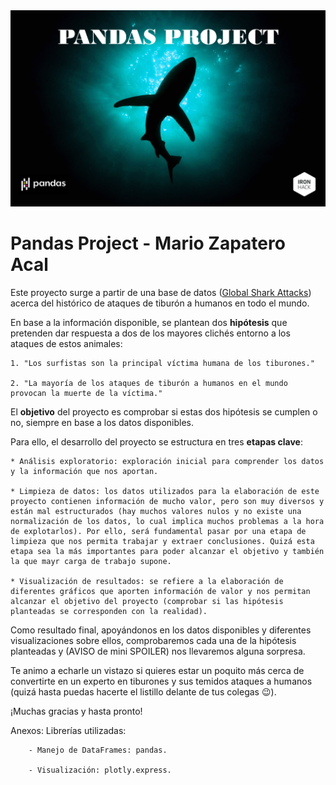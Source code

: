 <img src= "images/Portada_Pandas_Project.png">


# Pandas Project - Mario Zapatero Acal

Este proyecto surge a partir de una base de datos ([Global Shark Attacks](https://www.kaggle.com/teajay/global-shark-attacks)) acerca del histórico de ataques de tiburón a humanos en todo el mundo.

En base a la información disponible, se plantean dos **hipótesis** que pretenden dar respuesta a dos de los mayores clichés entorno a los ataques de estos animales:

    1. "Los surfistas son la principal víctima humana de los tiburones."
    
    2. "La mayoría de los ataques de tiburón a humanos en el mundo provocan la muerte de la víctima."
    
El **objetivo** del proyecto es comprobar si estas dos hipótesis se cumplen o no, siempre en base a los datos disponibles.

Para ello, el desarrollo del proyecto se estructura en tres **etapas clave**:

    * Análisis exploratorio: exploración inicial para comprender los datos y la información que nos aportan.
    
    * Limpieza de datos: los datos utilizados para la elaboración de este proyecto contienen información de mucho valor, pero son muy diversos y están mal estructurados (hay muchos valores nulos y no existe una normalización de los datos, lo cual implica muchos problemas a la hora de explotarlos). Por ello, será fundamental pasar por una etapa de limpieza que nos permita trabajar y extraer conclusiones. Quizá esta etapa sea la más importantes para poder alcanzar el objetivo y también la que mayr carga de trabajo supone.
    
    * Visualización de resultados: se refiere a la elaboración de diferentes gráficos que aporten información de valor y nos permitan alcanzar el objetivo del proyecto (comprobar si las hipótesis planteadas se corresponden con la realidad).

Como resultado final, apoyándonos en los datos disponibles y diferentes visualizaciones sobre ellos, comprobaremos cada una de la hipótesis planteadas y (AVISO de mini SPOILER) nos llevaremos alguna sorpresa.

Te animo a echarle un vistazo si quieres estar un poquito más cerca de convertirte en un experto en tiburones y sus temidos ataques a humanos (quizá hasta puedas hacerte el listillo delante de tus colegas 😉).

¡Muchas gracias y hasta pronto!


Anexos:
    Librerías utilizadas:
    
        - Manejo de DataFrames: pandas.
        
        - Visualización: plotly.express.
